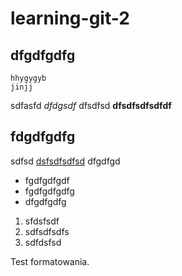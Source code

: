 # learning-git-2

## dfgdfgdfg

    hhygygyb
    jinjj

sdfasfd *dfdgsdf* dfsdfsd **dfsdfsdfsdfdf**

## fdgdfgdfg

sdfsd [dsfsdfsdfsd](http://www.google.pl) dfgdfgd

* fgdfgdfgdf
* fgdfgdfgdfg
* dfgdfgdfg


1. sfdsfsdf
2. sdfsdfsdfs
3. sdfdsfsd

Test formatowania.